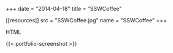 +++
date = "2014-04-18"
title = "SSWCoffee"

[[resources]]
    src = "SSWCoffee.jpg"
    name = "SSWCoffee"
+++

HTML

{{< portfolio-screenshot >}}
